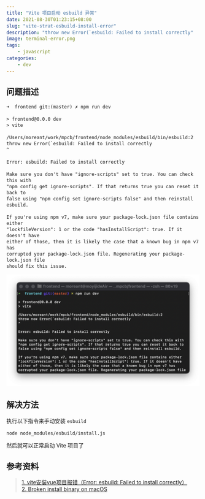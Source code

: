 ```yaml
---
title: "Vite 项目启动 esbuild 异常"
date: 2021-08-30T01:23:15+08:00
slug: "vite-strat-esbuild-install-error"
description: "throw new Error(`esbuild: Failed to install correctly"
image: terminal-error.png
tags: 
    - javascript
categories:
    - dev
---
```



## 问题描述
```
➜  frontend git:(master) ✗ npm run dev

> frontend@0.0.0 dev
> vite

/Users/moreant/work/mpcb/frontend/node_modules/esbuild/bin/esbuild:2
throw new Error(`esbuild: Failed to install correctly
^

Error: esbuild: Failed to install correctly

Make sure you don't have "ignore-scripts" set to true. You can check this with
"npm config get ignore-scripts". If that returns true you can reset it back to
false using "npm config set ignore-scripts false" and then reinstall esbuild.

If you're using npm v7, make sure your package-lock.json file contains either
"lockfileVersion": 1 or the code "hasInstallScript": true. If it doesn't have
either of those, then it is likely the case that a known bug in npm v7 has
corrupted your package-lock.json file. Regenerating your package-lock.json file
should fix this issue.
```

![控制台报错](terminal-error.png)
  
## 解决方法
执行以下指令来手动安装 `esbuild`
```
node node_modules/esbuild/install.js
```

然后就可以正常启动 Vite 项目了

## 参考资料
> [1. vite安装vue项目报错（Error: esbuild: Failed to install correctly）](https://blog.csdn.net/m0_37682004/article/details/115001613)  
> [2. Broken install binary on macOS](https://github.com/evanw/esbuild/issues/462#issuecomment-782833191)